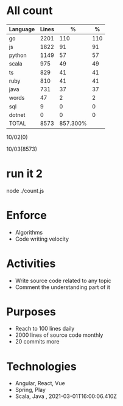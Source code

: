 # All count
|Language|Lines|%|%|
|----------|-------|--------|--------|
|go|2201|110|110|![go](https://raw.githubusercontent.com/kapit4n/l-10000-dev/master/go.png)|
|js|1822|91|91|![js](https://raw.githubusercontent.com/kapit4n/l-10000-dev/master/js.png)|
|python|1149|57|57|![python](https://raw.githubusercontent.com/kapit4n/l-10000-dev/master/python.png)|
|scala|975|49|49|![scala](https://raw.githubusercontent.com/kapit4n/l-10000-dev/master/scala.png)|
|ts|829|41|41|![ts](https://raw.githubusercontent.com/kapit4n/l-10000-dev/master/ts.png)|
|ruby|810|41|41|![ruby](https://raw.githubusercontent.com/kapit4n/l-10000-dev/master/ruby.png)|
|java|731|37|37|![java](https://raw.githubusercontent.com/kapit4n/l-10000-dev/master/java.png)|
|words|47|2|2|![words](https://raw.githubusercontent.com/kapit4n/l-10000-dev/master/words.png)|
|sql|9|0|0|![sql](https://raw.githubusercontent.com/kapit4n/l-10000-dev/master/sql.png)|
|dotnet|0|0|0|![dotnet](https://raw.githubusercontent.com/kapit4n/l-10000-dev/master/dotnet.png)|
|TOTAL|8573|857.300%|
10/02(0)

10/03(8573)


# run it 2
node ./count.js
    
# Enforce
* Algorithms
* Code writing velocity

# Activities
* Write source code related to any topic
* Comment the understanding part of it
    
# Purposes
* Reach to 100 lines daily
* 2000 lines of source code monthly
* 20 commits more

# Technologies
* Angular, React, Vue
* Spring, Play
* Scala, Java
, 2021-03-01T16:00:06.410Z
